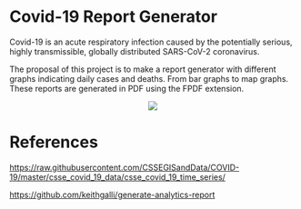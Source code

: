 # Covid-19 Report Generator

Covid-19 is an acute respiratory infection caused by the potentially serious, highly transmissible, globally distributed SARS-CoV-2 coronavirus.

The proposal of this project is to make a report generator with different graphs indicating daily cases and deaths. From bar graphs to map graphs. These reports are generated in PDF using the FPDF extension.


<p align="center">
  <img src="https://media.discordapp.net/attachments/620738735109046280/943983498040074300/unknown.png?width=483&height=677"/>
</p>



# References

https://raw.githubusercontent.com/CSSEGISandData/COVID-19/master/csse_covid_19_data/csse_covid_19_time_series/


https://github.com/keithgalli/generate-analytics-report
